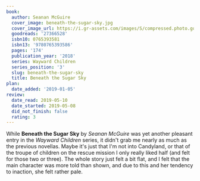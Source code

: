 ```yaml
---
book:
  author: Seanan McGuire
  cover_image: beneath-the-sugar-sky.jpg
  cover_image_url: https://i.gr-assets.com/images/S/compressed.photo.goodreads.com/books/1494436031l/27366528._SX98_.jpg
  goodreads: '27366528'
  isbn10: 0765393581
  isbn13: '9780765393586'
  pages: '174'
  publication_year: '2018'
  series: Wayward Children
  series_position: '3'
  slug: beneath-the-sugar-sky
  title: Beneath the Sugar Sky
plan:
  date_added: '2019-01-05'
review:
  date_read: 2019-05-10
  date_started: 2019-05-08
  did_not_finish: false
  rating: 3
---
```


While **Beneath the Sugar Sky** by *Seanan McGuire* was yet another pleasant entry in the *Wayward Children* series, it didn't grab me nearly as much as the previous novellas. Maybe it's just that I'm not into Candyland, or that of the troupe of children on the rescue mission I only really liked half (and felt for those two or three). The whole story just felt a bit flat, and I felt that the main character was more told than shown, and due to this and her tendency to inaction, she felt rather pale.
